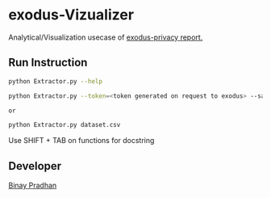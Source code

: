 # exodus-Vizualizer
Analytical/Visualization usecase of [exodus-privacy report.](https://github.com/Exodus-Privacy/exodus)

## Run Instruction

```bash
python Extractor.py --help

python Extractor.py --token=<token generated on request to exodus> --sample=<Any number> dataset.csv

or

python Extractor.py dataset.csv
```

Use SHIFT + TAB on functions for docstring

## Developer
[Binay Pradhan](pradhan.binay@outlook.com)
